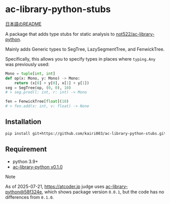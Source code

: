 # ac-library-python-stubs

[日本語のREADME](README_ja.md)

A package that adds type stubs for static analysis to [not522/ac-library-python](https://github.com/not522/ac-library-python).

Mainly adds Generic types to SegTree, LazySegmentTree, and FenwickTree.

Specifically, this allows you to specify types in places where `typing.Any` was previously used:

```python
Mono = tuple[int, int]
def op(x: Mono, y: Mono) -> Mono:
    return (x[0] + y[0], x[1] + y[1])
seg = SegTree(op, (0, 0), 10)
# > seg.prod(l: int, r: int) -> Mono

fen = FenwickTree[float](10)
# > fen.add(x: int, v: float) -> None
```

## Installation
```bash
pip install git+https://github.com/kairi003/ac-library-python-stubs.git@v0.1.0
```

## Requirement
- python 3.9+
- [ac-library-python v0.1.0](https://github.com/not522/ac-library-python/releases/tag/v0.1.0)

> [!NOTE]
> As of 2025-07-21, https://atcoder.jp judge uses [ac-library-python@58f324e](https://github.com/not522/ac-library-python@58f324ec020d57191e7b9e4957b0c5feb5ed3aff), which shows package version `0.0.1`, but the code has no differences from `0.1.0`.
